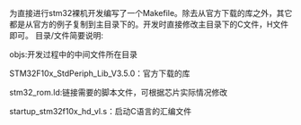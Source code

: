 为直接进行stm32裸机开发编写了一个Makefile。除去从官方下载的库之外，其它都是从官方的例子复制到主目录下的。开发时直接修改主目录下的C文件，H文件即可。
目录/文件简要说明:

objs:开发过程中的中间文件所在目录

STM32F10x_StdPeriph_Lib_V3.5.0：官方下载的库

stm32_rom.ld:链接需要的脚本文件，可根据芯片实际情况修改

startup_stm32f10x_hd_vl.s：启动C语言的汇编文件
